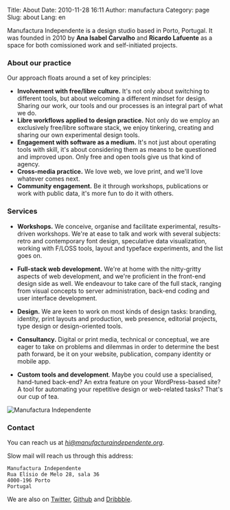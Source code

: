 Title: About
Date: 2010-11-28 16:11
Author: manufactura
Category: page
Slug: about
Lang: en

Manufactura Independente is a design studio based in Porto, Portugal. It was
founded in 2010 by **Ana Isabel Carvalho** and **Ricardo Lafuente** as a space
for both comissioned work and self-initiated projects.


### About our practice

Our approach floats around a set of key principles:

* **Involvement with free/libre culture.** It's not only about switching
  to different tools, but about welcoming a different mindset for design.
  Sharing our work, our tools and our processes is an integral part of what we
  do.
* **Libre workflows applied to design practice.** Not only do we employ an
  exclusively free/libre software stack, we enjoy tinkering, creating and
  sharing our own experimental design tools.
* **Engagement with software as a medium.** It's not just about operating tools
  with skill, it's about considering them as means to be questioned and
  improved upon. Only free and open tools give us that kind of agency.
* **Cross-media practice.** We love web, we love print, and we'll love whatever
  comes next.
* **Community engagement.** Be it through workshops, publications or work with
  public data, it's more fun to do it with others.


### Services

* **Workshops.** We conceive, organise and facilitate experimental,
  results-driven workshops. We're at ease to talk and work with several
  subjects: retro and contemporary font design, speculative data visualization,
  working with F/LOSS tools, layout and typeface experiments, and the list goes
  on. 

* **Full-stack web development.** We're at home with the nitty-gritty aspects
  of web development, and we're proficient in the front-end design side as
  well. We endeavour to take care of the full stack, ranging from visual
  concepts to server administration, back-end coding and user interface
  development. 

* **Design.** We are keen to work on most kinds of design tasks: branding,
  identity, print layouts and production, web presence, editorial projects,
  type design or design-oriented tools.

* **Consultancy.** Digital or print media, technical or conceptual, we are
  eager to take on problems and dilemmas in order to determine the best path
  forward, be it on your website, publication, company identity or mobile app. 

* **Custom tools and development**. Maybe you could use a specialised,
  hand-tuned back-end? An extra feature on your WordPress-based site? A tool
  for automating your repetitive design or web-related tasks? That's our cup of
  tea.


![Manufactura Independente]({static}/media/manufacturaindependente_2013.jpg)


### Contact

You can reach us at *hi@manufacturaindependente.org*. 

Slow mail will reach us through this address:

    Manufactura Independente  
    Rua Elísio de Melo 28, sala 36  
    4000-196 Porto  
    Portugal

We are also on [Twitter](http://twitter.com/manufacturaind),
[Github](http://github.com/manufacturaind) and
[Dribbble](http://dribbble.com/manufacturaind).

